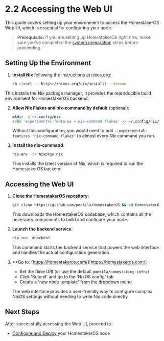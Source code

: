 # 2.2 Accessing the Web UI

This guide covers setting up your environment to access the HomestakerOS Web UI, which is essential for configuring your node.

> **Prerequisite:** If you are setting up HomestakerOS right now, make sure you've completed the [system preparation](2.1-prepare_system.md) steps before proceeding.

## Setting Up the Environment

1. **Install Nix** following the instructions at [nixos.org](https://nixos.org/download.html):

   ```bash
   sh <(curl -L https://nixos.org/nix/install) --daemon
   ```

  This installs the Nix package manager; it provides the reproducible build environment for HomestakerOS backend.

2. **Allow Nix Flakes and nix-command by default** (optional):

   ```bash
   mkdir -p ~/.config/nix
   echo 'experimental-features = nix-command flakes' >> ~/.config/nix/nix.conf
   ```

   Without this configuration, you would need to add `--experimental-features 'nix-command flakes'` to almost every Nix command you run.

3. **Install the nix-command**:

   ```bash
   nix-env -iA nixpkgs.nix
   ```

   This installs the latest version of Nix, which is required to run the HomestakerOS backend.

## Accessing the Web UI

1. **Clone the HomestakerOS repository**:

   ```bash
   git clone https://github.com/ponkila/HomestakerOS && cd HomestakerOS
   ```

   This downloads the HomestakerOS codebase, which contains all the necessary components to build and configure your node.

2. **Launch the backend service**:

   ```bash
   nix run .#backend
   ```

   This command starts the backend service that powers the web interface and handles the actual configuration generation.

3. **Go to: [https://homestakeros.com/](https://homestakeros.com/)
    - Set the flake URI (or use the default `ponkila/homestaking-infra`)
    - Click 'Submit' and go to the 'NixOS config' tab
    - Create a 'new node template' from the dropdown menu

   The web interface provides a user-friendly way to configure complex NixOS settings without needing to write Nix code directly.

## Next Steps

After successfully accessing the Web UI, proceed to:

- [Configure and Deploy](2.3-configure_deploy.md) your HomestakerOS node
